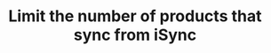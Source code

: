 ---
title: "Limit the number of products that sync from iSync"
name: "sourcemeta_isync"
key: "get_products_limit"
description: "Number of products to fetch at a time"
user_friendly_description: "Determine how many products should sync from isync to Stock2Shop each time."
default: "20"
values: []
tags: [sourcemeta,isync]
type: "meta"
process: "products"
headless: true
---